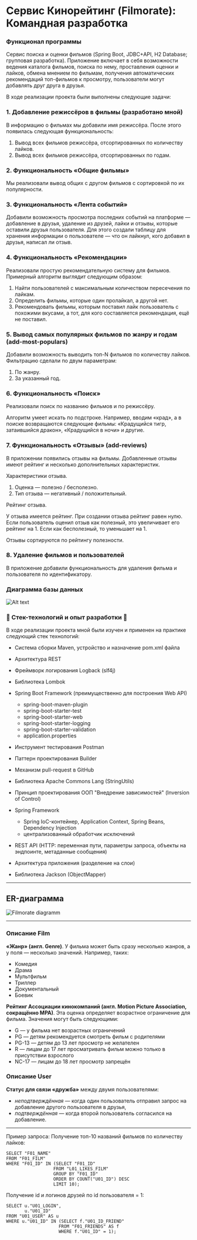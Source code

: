 # Сервис Кинорейтинг (Filmorate): Командная разработка

### Функционал программы

Сервис поиска и оценки фильмов (Spring Boot, JDBC+API, H2 Database; групповая разработка). Приложение включает в себя
возможности ведения каталога фильмов, поиска по нему, проставления оценки и лайков, обмена мнением по фильмам, получения
автоматических рекомендаций топ-фильмов к просмотру, пользователи могут добавлять друг
друга в друзья.


В ходе реализации проекта были выполнены следующие задачи:

### 1. Добавление режиссёров в фильмы (разработано мной)

В информацию о фильмах мы добавили имя режиссёра. После этого появилась следующая функциональность:

1. Вывод всех фильмов режиссёра, отсортированных по количеству лайков.
2. Вывод всех фильмов режиссёра, отсортированных по годам.

### 2. Функциональность «Общие фильмы»

Мы реализовали вывод общих с другом фильмов с сортировкой по их популярности.

### 3. Функциональность «Лента событий»

Добавили возможность просмотра последних событий на платформе — добавление в друзья, удаление из друзей, лайки и отзывы, которые оставили друзья пользователя. Для этого создали таблицу для хранения информации о пользователе — что он лайкнул, кого добавил в друзья, написал ли отзыв.

### 4. Функциональность «Рекомендации»

Реализовали простую рекомендательную систему для фильмов. Примерный алгоритм выглядит следующим образом:

1. Найти пользователей с максимальным количеством пересечения по лайкам.
2. Определить фильмы, которые один пролайкал, а другой нет.
3. Рекомендовать фильмы, которым поставил лайк пользователь с похожими вкусами, а тот, для кого составляется рекомендация, ещё не поставил.

### 5. Вывод самых популярных фильмов по жанру и годам (add-most-populars)
Добавили возможность выводить топ-N фильмов по количеству лайков.
Фильтрацию сделали по двум параметрам:
1. По жанру.
2. За указанный год.

### 6. Функциональность «Поиск»

Реализовали поиск по названию фильмов и по режиссёру.

Алгоритм умеет искать по подстроке. Например, вводим «крад», а в поиске возвращаются следующие фильмы: «Крадущийся тигр, затаившийся дракон», «Крадущийся в ночи» и другие.

### 7. Функциональность  «Отзывы» (add-reviews)

В приложении появились отзывы на фильмы. Добавленные отзывы имеют рейтинг и несколько дополнительных характеристик.

Характеристики отзыва.

1. Оценка — полезно / бесполезно.
2. Тип отзыва — негативный / положительный.

Рейтинг отзыва.

У отзыва имеется рейтинг. При создании отзыва рейтинг равен нулю. Если пользователь оценил отзыв как полезный, это увеличивает его рейтинг на 1. Если как бесполезный, то уменьшает на 1.

Отзывы сортируются по рейтингу полезности.

### 8. Удаление фильмов и пользователей

В приложение добавили функциональность для удаления фильма и пользователя по идентификатору. 


### Диаграмма базы данных

![Alt text](src/main/resources/db_diagram/new_diagram.png?raw=true "Диаграмма базы данных")


### 🧩 Стек-технологий и опыт разработки 🧩

В ходе реализации проекта мной были изучен и применен на практике следующий стек технологий:


- Система сборки Maven, устройство и назначение pom.xml файла
- Архитектура REST
- Фреймворк логирования Logback (slf4j)
- Библиотека Lombok
- Spring Boot Framework (преимущественно для построения Web API)
    - spring-boot-maven-plugin
    - spring-boot-starter-test
    - spring-boot-starter-web
    - spring-boot-starter-logging
    - spring-boot-starter-validation
    - application.properties


- Инструмент тестирования Postman
- Паттерн проектирования Builder
- Механизм pull-request в GitHub
- Библиотека Apache Commons Lang (StringUtils)


- Принцип проектирования ООП "Внедрение зависимостей" (Inversion of Control)
- Spring Framework
    - Spring IoC-контейнер, Application Context, Spring Beans, Dependency Injection
    - централизованный обработчик исключений
- REST API (HTTP: переменная пути, параметры запроса, объекты на эндпоинте, метаданные сообщения)
- Архитектура приложения (разделение на слои)
- Библиотека Jackson (ObjectMapper)
------

## ER-диаграмма
![Filmorate diagramm](FILMORATE.png)
***
### Описание Film
**«Жанр» (англ. Genre)**. У фильма может быть сразу несколько жанров, а у поля — несколько значений. Например, таких:
+ Комедия
+ Драма
+ Мультфильм
+ Триллер
+ Документальный
+ Боевик

**Рейтинг Ассоциации кинокомпаний (англ. Motion Picture Association, сокращённо МРА)**. Эта оценка определяет возрастное ограничение для фильма. Значения могут быть следующими:
+ G — у фильма нет возрастных ограничений
+ PG — детям рекомендуется смотреть фильм с родителями
+ PG-13 — детям до 13 лет просмотр не желателен
+ R — лицам до 17 лет просматривать фильм можно только в присутствии взрослого
+ NC-17 — лицам до 18 лет просмотр запрещён


### Описание User
**Статус для связи «дружба»** между двумя пользователями:
+ _неподтверждённая_ — когда один пользователь отправил запрос на добавление другого пользователя в друзья,
+ _подтверждённая_ — когда второй пользователь согласился на добавление.

***
Пример запроса: Получение топ-10 названий фильмов по количеству лайков:
```
SELECT "F01_NAME"
FROM "F01_FILM"
WHERE "F01_ID" IN (SELECT "F01_ID"
                  FROM "L01_LIKES_FILM"
                  GROUP BY "F01_ID"
                  ORDER BY COUNT("U01_ID") DESC
                  LIMIT 10);
```
Получение id и логинов друзей по id пользователя = 1:
```
SELECT u."U01_LOGIN",
       u."U01_ID"
FROM "U01_USER" AS u
WHERE u."U01_ID" IN (SELECT f."U01_ID_FRIEND"
                    FROM "F01_FRIENDS" AS f
                    WHERE f."U01_ID" = 1);
```

